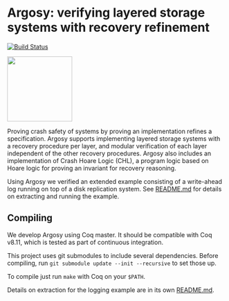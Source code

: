 # Argosy: verifying layered storage systems with recovery refinement

[![Build Status](https://travis-ci.org/mit-pdos/argosy.svg?branch=master)](https://travis-ci.org/mit-pdos/argosy)

<p>
  <img src="https://raw.githubusercontent.com/mit-pdos/argosy/master/argosy-logo-200.png" width="150">
</p>

Proving crash safety of systems by proving an implementation refines a
specification. Argosy supports implementing layered storage systems with a
recovery procedure per layer, and modular verification of each layer independent
of the other recovery procedures. Argosy also includes an implementation of
Crash Hoare Logic (CHL), a program logic based on Hoare logic for proving an
invariant for recovery reasoning.

Using Argosy we verified an extended example consisting of a write-ahead log
running on top of a disk replication system. See
[README.md](logging-client/README.md) for details on extracting and running the
example.

## Compiling

We develop Argosy using Coq master. It should be compatible with Coq v8.11,
which is tested as part of continuous integration.

This project uses git submodules to include several dependencies. Before
compiling, run `git submodule update --init --recursive` to set those up.

To compile just run `make` with Coq on your `$PATH`.

Details on extraction for the logging example are in its own
[README.md](logging-client/README.md).
